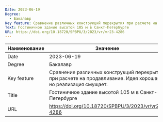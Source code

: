 ```yaml
---
Date: 2023-06-19
Degree:
  - Бакалавр
Key feature: Сравнение различных конструкций перекрытия при расчете на продавливание.Идея хорошая, но реализация смущает.
Text: Гостиничное здание высотой 105 м в Санкт-Петербурге
URL: https://doi.org/10.18720/SPBPU/3/2023/vr/vr23-4286
---
```


| Наименование | Значение                                                                                                      |
| ------------ | ------------------------------------------------------------------------------------------------------------- |
| Date         | 2023-06-19                                                                                                    |
| Degree       | Бакалавр                                                                                                      |
| Key feature  | Сравнение различных конструкций перекрытия при расчете на продавливание. Идея хорошая, но реализация смущает. |
| Title        | Гостиничное здание высотой 105 м в Санкт-Петербурге                                                           |
| URL          | https://doi.org/10.18720/SPBPU/3/2023/vr/vr23-4286                                                            |
